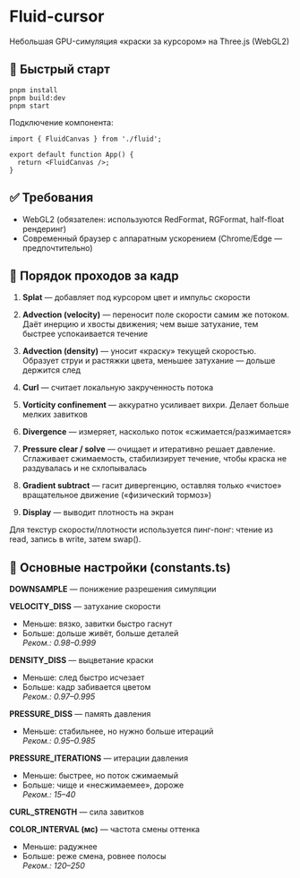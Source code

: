 # Fluid-cursor

Небольшая GPU-симуляция «краски за курсором» на Three.js (WebGL2)

## 🚀 Быстрый старт

```
pnpm install
pnpm build:dev
pnpm start
```

Подключение компонента:

```
import { FluidCanvas } from './fluid';

export default function App() {
  return <FluidCanvas />;
}
```

## ✅ Требования

- WebGL2 (обязателен: используются RedFormat, RGFormat, half-float рендеринг)
- Современный браузер с аппаратным ускорением (Chrome/Edge — предпочтительно)

## 🧪 Порядок проходов за кадр

1. **Splat** — добавляет под курсором цвет и импульс скорости

2. **Advection (velocity)** — переносит поле скорости самим же потоком. Даёт инерцию и хвосты движения; чем выше затухание, тем быстрее успокаивается течение

3. **Advection (density)** — уносит «краску» текущей скоростью. Образует струи и растяжки цвета, меньшее затухание — дольше держится след

4. **Curl** — считает локальную закрученность потока

5. **Vorticity confinement** — аккуратно усиливает вихри. Делает больше мелких завитков

6. **Divergence** — измеряет, насколько поток «сжимается/разжимается»

7. **Pressure clear / solve** — очищает и итеративно решает давление. Сглаживает сжимаемость, стабилизирует течение, чтобы краска не раздувалась и не схлопывалась

8. **Gradient subtract** — гасит дивергенцию, оставляя только «чистое» вращательное движение («физический тормоз»)

9. **Display** — выводит плотность на экран

Для текстур скорости/плотности используется пинг-понг: чтение из read, запись в write, затем swap().

## 🔧 Основные настройки (constants.ts)

**DOWNSAMPLE** — понижение разрешения симуляции

**VELOCITY_DISS** — затухание скорости

- Меньше: вязко, завитки быстро гаснут
- Больше: дольше живёт, больше деталей  
  _Реком.: 0.98–0.999_

**DENSITY_DISS** — выцветание краски

- Меньше: след быстро исчезает
- Больше: кадр забивается цветом  
  _Реком.: 0.97–0.995_

**PRESSURE_DISS** — память давления

- Меньше: стабильнее, но нужно больше итераций  
  _Реком.: 0.95–0.985_

**PRESSURE_ITERATIONS** — итерации давления

- Меньше: быстрее, но поток сжимаемый
- Больше: чище и «несжимаемее», дороже  
  _Реком.: 15–40_

**CURL_STRENGTH** — сила завитков

**COLOR_INTERVAL (мс)** — частота смены оттенка

- Меньше: радужнее
- Больше: реже смена, ровнее полосы  
  _Реком.: 120–250_
